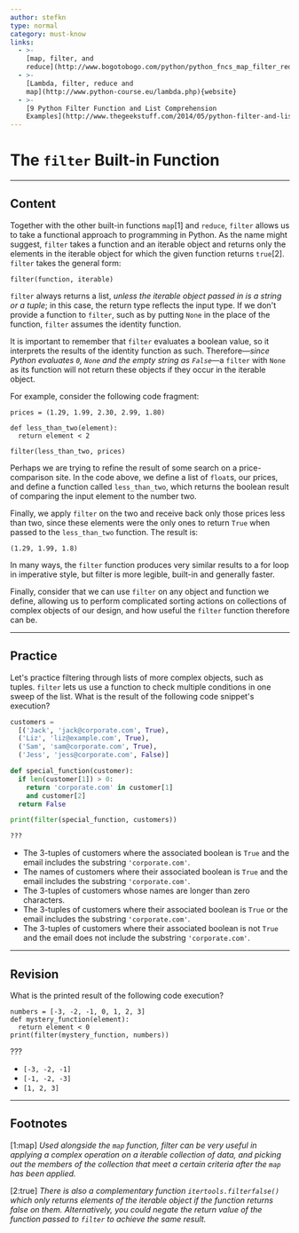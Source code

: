 ```yaml
---
author: stefkn
type: normal
category: must-know
links:
  - >-
    [map, filter, and
    reduce](http://www.bogotobogo.com/python/python_fncs_map_filter_reduce.php){website}
  - >-
    [Lambda, filter, reduce and
    map](http://www.python-course.eu/lambda.php){website}
  - >-
    [9 Python Filter Function and List Comprehension
    Examples](http://www.thegeekstuff.com/2014/05/python-filter-and-list){website}
---
```


# The `filter` Built-in Function


---

## Content

Together with the other built-in functions `map`[1] and `reduce`, `filter` allows us to take a functional approach to programming in Python. As the name might suggest, `filter` takes a function and an iterable object and returns only the elements in the iterable object for which the given function returns `true`[2]. `filter` takes the general form:

```plain-text
filter(function, iterable)
```

`filter` always returns a list, *unless the iterable object passed in is a string or a tuple*; in this case, the return type reflects the input type. If we don't provide a function to `filter`, such as by putting `None` in the place of the function, `filter` assumes the identity function.

It is important to remember that `filter` evaluates a boolean value, so it interprets the results of the identity function as such. Therefore—*since Python evaluates `0`, `None` and the empty string as `False`*—a `filter` with `None` as its function will not return these objects if they occur in the iterable object.

For example, consider the following code fragment:

```plain-text
prices = (1.29, 1.99, 2.30, 2.99, 1.80)

def less_than_two(element):
  return element < 2

filter(less_than_two, prices)
```

Perhaps we are trying to refine the result of some search on a price-comparison site. In the code above, we define a list of `float`s, our prices, and define a function called `less_than_two`, which returns the boolean result of comparing the input element to the number two.

Finally, we apply `filter` on the two and receive back only those prices less than two, since these elements were the only ones to return `True` when passed to the `less_than_two` function. The result is:

```plain-text
(1.29, 1.99, 1.8)
```

In many ways, the `filter` function produces very similar results to a for loop in imperative style, but filter is more legible, built-in and generally faster.

Finally, consider that we can use `filter` on any object and function we define, allowing us to perform complicated sorting actions on collections of complex objects of our design, and how useful the `filter` function therefore can be.


---

## Practice

Let's practice filtering through lists of more complex objects, such as tuples. `filter` lets us use a function to check multiple conditions in one sweep of the list. What is the result of the following code snippet's execution?

```python
customers =
  [('Jack', 'jack@corporate.com', True),
  ('Liz', 'liz@example.com', True),
  ('Sam', 'sam@corporate.com', True),
  ('Jess', 'jess@corporate.com', False)]

def special_function(customer):
  if len(customer[1]) > 0:
    return 'corporate.com' in customer[1]
    and customer[2]
  return False

print(filter(special_function, customers))

???
```

- The 3-tuples of customers where the associated boolean is `True` and the email includes the substring `'corporate.com'`.
- The names of customers where their associated boolean is `True` and the email includes the substring `'corporate.com'`.
- The 3-tuples of customers whose names are longer than zero characters.
- The 3-tuples of customers where their associated boolean is `True` or the email includes the substring `'corporate.com'`.
- The 3-tuples of customers where their associated boolean is not `True` and the email does not include the substring `'corporate.com'`.


---

## Revision

What is the printed result of the following code execution?

```plain-text
numbers = [-3, -2, -1, 0, 1, 2, 3]
def mystery_function(element):
  return element < 0
print(filter(mystery_function, numbers))
```

???

- `[-3, -2, -1]`
- `[-1, -2, -3]`
- `[1, 2, 3]`


---

## Footnotes

[1:map]
*Used alongside the `map` function, filter can be very useful in applying a complex operation on a iterable collection of data, and picking out the members of the collection that meet a certain criteria after the `map` has been applied.*

[2:true]
*There is also a complementary function `itertools.filterfalse()` which only returns elements of the iterable object if the function returns false on them. Alternatively, you could negate the return value of the function passed to `filter` to achieve the same result.*
 
